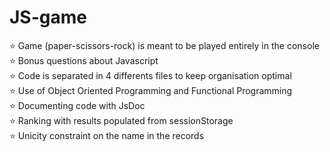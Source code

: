 # JS-game
⭐️ Game (paper-scissors-rock) is meant to be played entirely in the console</br>
⭐️ Bonus questions about Javascript</br>
⭐️ Code is separated in 4 differents files to keep organisation optimal</br>
⭐️ Use of Object Oriented Programming and Functional Programming</br>
⭐️ Documenting code with JsDoc</br>
⭐️ Ranking with results populated from sessionStorage</br>
⭐️ Unicity constraint on the name in the records</br>
